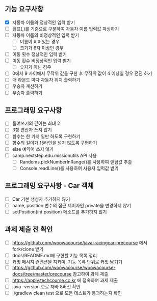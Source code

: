 ## 기능 요구사항

- [x] 자동차 이름의 정상적인 입력 받기
- [ ] 쉼표(,)를 기준으로 구분하여 자동차 이름 입력값 파싱하기
- [ ] 자동차 이름의 비정상적인 입력 받기
  - [ ] 이름이 비어있는 경우
  - [ ] 크기가 6자 이상인 경우
- [ ] 이동 횟수 정상적인 입력 받기
- [ ] 이동 횟수 비정상적인 입력 받기
    - [ ] 숫자가 아닌 경우
- [ ] 0에서 9 사이에서 무작위 값을 구한 후 무작위 값이 4 이상일 경우 전진 하기
- [ ] 매 라운드 마다 자동차 위치 출력하기
- [ ] 우승자 계산하기
- [ ] 우승자 출력하기

## 프로그래밍 요구사항

- [ ] 들여쓰기의 깊이는 최대 2
- [ ] 3항 연산자 쓰지 않기
- [ ] 함수는 한 가지 일만 하도록 구현하기
- [ ] 함수의 길이가 15라인을 넘지 않도록 구현하기
- [ ] else 예약어 쓰지 않기
- [ ] camp.nextstep.edu.missionutils API 사용
    - [ ] Randoms.pickNumberInRange()를 사용하여 랜덤값 추출
    - [ ] Console.readLine()를 사용하여 사용자 입력값 받기

## 프로그래밍 요구사항 - Car 객체

- [ ] Car 기본 생성자 추가하지 않기
- [ ] name, position 변수의 접근 제어자인 private을 변경하지 않기
- [ ] setPosition(int position) 메소드를 추가하지 않기

## 과제 제출 전 확인

- [ ] https://github.com/woowacourse/java-racingcar-precourse 에서 fork/clone 받기
- [ ] docs/README.md에 구현할 기능 목록 정리
- [ ] 커밋 메시지 컨벤션을 지키며, 기능 목록 단위로 커밋 남기기
- [ ] https://github.com/woowacourse/woowacourse-docs/tree/master/precourse 참고하여 과제 제출
- [ ] https://apply.techcourse.co.kr 에 접속하여 과제 제출
- [ ] java -version 으로 자바 8버전 확인
- [ ] ./gradlew clean test 으로 모든 테스트가 통과하는지 확인